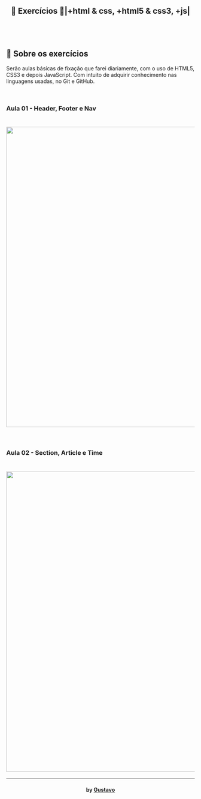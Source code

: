 <h2 align="center">
    <b>🚀 Exercícios 🚀|+html & css, +html5 & css3, +js| </b>  
    <br><br>
 
</h2>

<br>

## 🧐 Sobre os exercícios

Serão aulas básícas de fixação que farei diariamente, com o uso de HTML5, CSS3 e depois JavaScript. Com intuito de adquirir conhecimento nas linguagens usadas, no Git e GitHub.

<br>

### Aula 01 - Header, Footer e Nav 

<h1 align="center">
    <img src="HTML5_CSS3/aula_01_header_footer_nav/printscreen" width="800px">
</h1>

<br>

### Aula 02 - Section, Article e Time 

<h1 align="center">
    <img src="HTML5_CSS3/aula_02_section_article_time" width="800px">
</h1>

---
<h4 align="center">
    by <a href="https://www.linkedin.com/in/gustavodsv/" target="_blank">Gustavo</a>
</h4>